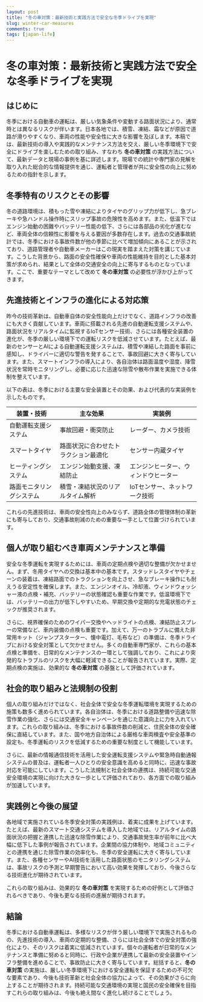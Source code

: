```yaml
---
layout: post
title: "冬の車対策：最新技術と実践方法で安全な冬季ドライブを実現"
slug: winter-car-measures
comments: true
tags: [japan-life]
---
```


# 冬の車対策：最新技術と実践方法で安全な冬季ドライブを実現

<script async src="https://pagead2.googlesyndication.com/pagead/js/adsbygoogle.js?client=ca-pub-7886659064712565"
     crossorigin="anonymous"></script>
<!-- 광고2 -->
<ins class="adsbygoogle"
     style="display:block"
     data-ad-client="ca-pub-7886659064712565"
     data-ad-slot="1101493367"
     data-ad-format="auto"
     data-full-width-responsive="true"></ins>
<script>
     (adsbygoogle = window.adsbygoogle || []).push({});
</script>

## はじめに
冬季における自動車の運転は、厳しい気象条件や変動する路面状況により、通常時とは異なるリスクが伴います。日本各地では、積雪、凍結、霜などが原因で道路が滑りやすくなり、車両の性能や安全性に大きな影響を及ぼします。本稿では、最新技術の導入や実践的なメンテナンス方法を交え、厳しい冬季環境下で安全にドライブを楽しむための取り組み、すなわち **冬の車対策** の実践方法について、最新データと現場の事例を基に詳述します。現場での統計や専門家の見解を取り入れた総合的な情報提供を通じ、運転者と管理者が共に安全性の向上に努めるための指針を示します。

## 冬季特有のリスクとその影響
冬の道路環境は、積もった雪や凍結によりタイヤのグリップ力が低下し、急ブレーキや急ハンドル操作時にスリップ事故の危険性を高めます。また、低温下ではエンジン始動の困難やバッテリー性能の低下、さらには各部品の劣化が進むなど、車両全体の信頼性に影響を与える要因が多数存在します。過去の交通事故統計では、冬季における事故件数が他の季節に比べて増加傾向にあることが示されており、道路管理者や自動車メーカーはこの現実を踏まえた対策を講じています。こうした背景から、路面の安全性確保や車両の性能維持を目的とした基本対策が求められ、結果として全体の交通安全の向上に寄与するものとなっています。ここで、重要なテーマとして改めて **冬の車対策** の必要性が浮かび上がってきます。

<script async src="https://pagead2.googlesyndication.com/pagead/js/adsbygoogle.js?client=ca-pub-7886659064712565"
     crossorigin="anonymous"></script>
<!-- 광고2 -->
<ins class="adsbygoogle"
     style="display:block"
     data-ad-client="ca-pub-7886659064712565"
     data-ad-slot="1101493367"
     data-ad-format="auto"
     data-full-width-responsive="true"></ins>
<script>
     (adsbygoogle = window.adsbygoogle || []).push({});
</script>

## 先進技術とインフラの進化による対応策
昨今の技術革新は、自動車自体の安全性能向上だけでなく、道路インフラの改善にも大きく貢献しています。車両に搭載される先進の自動運転支援システムや、路面状況をリアルタイムに監視するIoTセンサー技術、さらには各種安全装置の進化が、冬季の厳しい環境下での運転リスクを低減させています。たとえば、最新のセンサーとAIによる自動運転支援システムは、積雪や凍結した路面を事前に感知し、ドライバーに適切な警告を発することで、事故回避に大きく寄与しています。また、スマートインフラの導入により、各自治体は路面温度や湿度、降雪状況を常時モニタリングし、必要に応じた迅速な除雪や散布作業を実施できる体制を整えています。

以下の表は、冬季における主要な安全装置とその効果、および代表的な実装例を示したものです。

| 装置・技術               | 主な効果                         | 実装例                      |
|--------------------------|----------------------------------|-----------------------------|
| 自動運転支援システム     | 事故回避・衝突防止               | レーダー、カメラ技術        |
| スマートタイヤ           | 路面状況に合わせたトラクション最適化 | センサー内蔵タイヤ          |
| ヒーティングシステム     | エンジン始動支援、凍結防止         | エンジンヒーター、ウィンドウヒーター |
| 路面モニタリングシステム | 積雪・凍結状況のリアルタイム解析   | IoTセンサー、ネットワーク技術 |

これらの先進技術は、車両の安全性向上のみならず、道路全体の管理体制の革新にも寄与しており、交通事故削減のための重要な一手として位置づけられています。

<script async src="https://pagead2.googlesyndication.com/pagead/js/adsbygoogle.js?client=ca-pub-7886659064712565"
     crossorigin="anonymous"></script>
<!-- 광고2 -->
<ins class="adsbygoogle"
     style="display:block"
     data-ad-client="ca-pub-7886659064712565"
     data-ad-slot="1101493367"
     data-ad-format="auto"
     data-full-width-responsive="true"></ins>
<script>
     (adsbygoogle = window.adsbygoogle || []).push({});
</script>

## 個人が取り組むべき車両メンテナンスと準備
安全な冬季運転を実現するためには、車両の定期点検や適切な整備が欠かせません。まず、冬用タイヤへの交換は基本中の基本です。スタッドレスタイヤやチェーンの装着は、凍結路面でのトラクションを向上させ、急なブレーキ操作にも耐えうる安定性を確保します。また、エンジンオイル、冷却液、ウィンドウォッシャー液の点検・補充、バッテリーの状態確認も重要な作業です。低温環境下では、バッテリーの出力が低下しやすいため、早期交換や定期的な充電状態のチェックが推奨されます。

さらに、視界確保のためのワイパー交換やヘッドライトの点検、凍結防止スプレーの常備など、車内装備の点検も重要です。加えて、万一のトラブルに備えた非常用キット（ジャンプスターター、懐中電灯、毛布など）の準備は、冬季ドライブにおける安全対策として欠かせません。多くの自動車専門家が、これらの基本点検と準備を、日常的なメンテナンスの一環として強調しており、これにより突発的なトラブルのリスクを大幅に軽減できることが報告されています。実際、定期点検の実施は、効果的な **冬の車対策** の基盤として評価されています。

## 社会的取り組みと法規制の役割
個人の取り組みだけではなく、社会全体で安全な冬季運転環境を実現するための施策も数多く進められています。各自治体は、冬季における道路整備や迅速な除雪作業の強化、さらには交通安全キャンペーンを通じた意識向上に力を入れています。これらの取り組みは、冬季における事故件数の削減と、住民全体の安全確保に直結しています。また、国や地方自治体による厳格な車両検査や安全基準の設定も、冬季運転のリスクを低減するための重要な制度として機能しています。

さらに、最新の情報通信技術を活用した安全運転支援システムや緊急時自動通報システムの普及は、運転者一人ひとりの安全意識を高めると同時に、迅速な事故対応を可能にしています。こうした法規制と社会全体の連携は、持続可能な交通安全環境の実現に向けた大きな一歩として評価されており、各方面での取り組みが加速しています。

<script async src="https://pagead2.googlesyndication.com/pagead/js/adsbygoogle.js?client=ca-pub-7886659064712565"
     crossorigin="anonymous"></script>
<!-- 광고2 -->
<ins class="adsbygoogle"
     style="display:block"
     data-ad-client="ca-pub-7886659064712565"
     data-ad-slot="1101493367"
     data-ad-format="auto"
     data-full-width-responsive="true"></ins>
<script>
     (adsbygoogle = window.adsbygoogle || []).push({});
</script>

## 実践例と今後の展望
各地域で実施されている冬季安全対策の実践例は、着実に成果を上げています。たとえば、最新のスマート交通システムを導入した地域では、リアルタイムの路面状況の把握と連携した迅速な除雪作業により、交通事故発生率が前年に比べ大幅に低下した事例が報告されています。企業間の協力体制や、地域コミュニティとの連携を通じた除雪作業の効率化も、冬季の安全運転に大きく寄与しています。また、各種センサーやAI技術を活用した路面状態のモニタリングシステムは、事故リスクの予測と早期警告において高い効果を発揮しており、今後さらなる技術進化が期待されています。

これらの取り組みは、効果的な **冬の車対策** を実現するための好例として評価されるべきであり、今後も更なる技術の進展が期待されます。

<script async src="https://pagead2.googlesyndication.com/pagead/js/adsbygoogle.js?client=ca-pub-7886659064712565"
     crossorigin="anonymous"></script>
<!-- 광고2 -->
<ins class="adsbygoogle"
     style="display:block"
     data-ad-client="ca-pub-7886659064712565"
     data-ad-slot="1101493367"
     data-ad-format="auto"
     data-full-width-responsive="true"></ins>
<script>
     (adsbygoogle = window.adsbygoogle || []).push({});
</script>

## 結論
冬季における自動車運転は、多様なリスクが伴う厳しい環境下で実施されるものの、先進技術の導入、車両の定期的な整備、さらには社会全体での安全対策の強化により、そのリスクは着実に低減されています。個々の運転者が日常的なメンテナンスと準備に努めると同時に、行政や企業が連携して最新の安全装置やインフラ整備を進めることで、事故防止に大きく寄与しています。総括すると、**冬の車対策** の実施は、厳しい冬季環境下における安全運転を保証するための不可欠な要素であり、今後も技術革新と社会全体の協力によって、その効果がさらに向上することが期待されます。持続可能な交通環境の実現と国民の安全確保を目指すこれらの取り組みは、今後も絶え間なく進化し続けることでしょう。

<script async src="https://pagead2.googlesyndication.com/pagead/js/adsbygoogle.js?client=ca-pub-7886659064712565"
     crossorigin="anonymous"></script>
<!-- 광고2 -->
<ins class="adsbygoogle"
     style="display:block"
     data-ad-client="ca-pub-7886659064712565"
     data-ad-slot="1101493367"
     data-ad-format="auto"
     data-full-width-responsive="true"></ins>
<script>
     (adsbygoogle = window.adsbygoogle || []).push({});
</script>